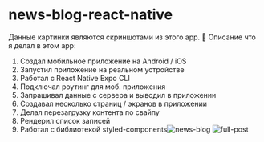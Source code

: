 # news-blog-react-native
 Данные картинки являются скриншотами из этого app.
👀 Описание что я делал в этом app:
1. Создал мобильное приложение на Android / iOS
2. Запустил приложение на реальном устройстве
3. Работал с React Native Expo CLI
4. Подключал роутинг для моб. приложения
5. Запрашивал данные с сервера и выводил в приложении
6. Создавал несколько страниц / экранов в приложении
7. Делал перезагрузку контента по свайпу
8. Рендерил список записей
9. Работал с библиотекой styled-components![news-blog](https://user-images.githubusercontent.com/90722666/198876951-b9dd4968-7f47-43ca-b870-3fc4f8673660.jpg)
![full-post](https://user-images.githubusercontent.com/90722666/198877032-3565e919-06c4-4bae-9fd2-3324bb9501d7.jpg)
